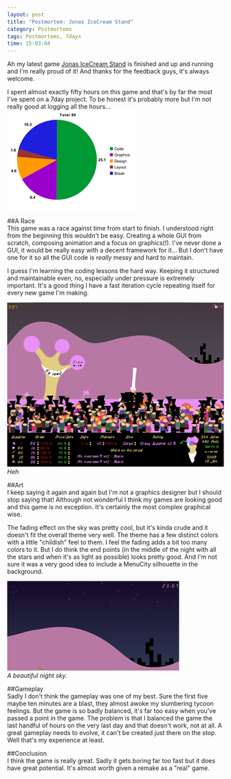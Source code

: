```yaml
---
layout: post
title: "Postmortem: Jonas IceCream Stand"
category: Postmortems
tags: Postmortems, 7days
time: 15:03:04
---
```

Ah my latest game [Jonas IceCream Stand](/blog/2009/11/25/jonas_icecream_stand/) is finished and up and running and I'm really proud of it! And thanks for the feedback guys, it's always welcome.

I spent almost exactly fifty hours on this game and that's by far the most I've spent on a 7day project. To be honest it's probably more but I'm not really good at logging all the hours...   
![](/images/games/icecreamgraph.png)

##A Race   
This game was a race against time from start to finish. I understood right from the beginning this wouldn't be easy. Creating a whole GUI from scratch, composing animation and a focus on graphics(!). I've never done a GUI, it would be really easy with a decent framework for it... But I don't have one for it so all the GUI code is *really* messy and hard to maintain.

I guess I'm learning the coding lessons the hard way. Keeping it structured and maintainable even, no, especially under pressure is extremely important. It's a good thing I have a fast iteration cycle repeating itself for every new game I'm making.

![](/images/games/ops.png)  
*Heh*

##Art   
I keep saying it again and again but I'm not a graphics designer but I should stop saying that! Although not wonderful I think my games are looking good and this game is no exception. It's certainly the most complex graphical wise.

The fading effect on the sky was pretty cool, but it's kinda crude and it doesn't fit the overall theme very well. The theme has a few distinct colors with a little "childish" feel to them. I feel the fading adds a bit too many colors to it. But I do think the end points (in the middle of the night with all the stars and when it's as light as possible) looks pretty good. And I'm not sure it was a very good idea to include a MenuCity silhouette in the background.

<div class="center">
  <img src="/images/games/skyatnight.png" /><br />
  <em>A beautiful night sky.</em>
</div>

##Gameplay   
Sadly I don't think the gameplay was one of my best. Sure the first five maybe ten minutes are a blast, they almost awoke my slumbering tycoon feelings. But the game is so badly balanced, it's far too easy when you've passed a point in the game. The problem is that I balanced the game the last handful of hours on the very last day and that doesn't work, not at all. A great gameplay needs to evolve, it can't be created just there on the stop. Well that's my experience at least.

##Conclusion   
I think the game is really great. Sadly it gets boring far too fast but it does have great potential. It's almost worth given a remake as a "real" game.

